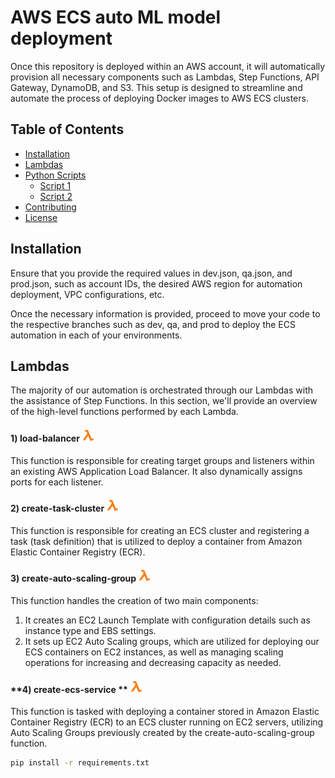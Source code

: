 # AWS ECS auto ML model deployment

Once this repository is deployed within an AWS account, it will automatically provision all necessary components such as Lambdas, Step Functions, API Gateway, DynamoDB, and S3. This setup is designed to streamline and automate the process of deploying Docker images to AWS ECS clusters.

## Table of Contents

- [Installation](#installation)
- [Lambdas](#Lambdas)
- [Python Scripts](#python-scripts)
  - [Script 1](#script-1)
  - [Script 2](#script-2)
- [Contributing](#contributing)
- [License](#license)

## Installation

Ensure that you provide the required values in dev.json, qa.json, and prod.json, such as account IDs, the desired AWS region for automation deployment, VPC configurations, etc.

Once the necessary information is provided, proceed to move your code to the respective branches such as dev, qa, and prod to deploy the ECS automation in each of your environments.

## Lambdas

The majority of our automation is orchestrated through our Lambdas with the assistance of Step Functions. In this section, we'll provide an overview of the high-level functions performed by each Lambda.

  #### **1) load-balancer** <img src="https://github.com/datawithdata/mlops-deployment-ecs/blob/main/logos/lambda.png" width="20" height="20">
  
  This function is responsible for creating target groups and listeners within an existing AWS Application Load Balancer. It also dynamically assigns ports for each listener.
  #### **2) create-task-cluster** <img src="https://github.com/datawithdata/mlops-deployment-ecs/blob/main/logos/lambda.png" width="20" height="20">
  
  This function is responsible for creating an ECS cluster and registering a task (task definition) that is utilized to deploy a container from Amazon Elastic Container Registry (ECR).
  
  #### **3) create-auto-scaling-group** <img src="https://github.com/datawithdata/mlops-deployment-ecs/blob/main/logos/lambda.png" width="20" height="20">
  
  This function handles the creation of two main components:
  
  1) It creates an EC2 Launch Template with configuration details such as instance type and EBS settings.
  2) It sets up EC2 Auto Scaling groups, which are utilized for deploying our ECS containers on EC2 instances, as well as managing scaling operations for increasing and decreasing capacity as needed.
  
  #### **4) create-ecs-service ** <img src="https://github.com/datawithdata/mlops-deployment-ecs/blob/main/logos/lambda.png" width="20" height="20">
  
  This function is tasked with deploying a container stored in Amazon Elastic Container Registry (ECR) to an ECS cluster running on EC2 servers, utilizing Auto Scaling Groups previously created by the create-auto-scaling-group function.




```bash
pip install -r requirements.txt

